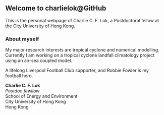 ## Welcome to charlielok@GitHub

This is the personal webpage of Charlie C. F. Lok, a Postdoctoral fellow at the City University of Hong Kong.

### About myself

My major research interests are tropical cyclone and numerical modelling. Currently I am working on a tropical cyclone landfall climatology project using an air-sea coupled model.

A lifelong Liverpool Football Club supporter, and Robbie Fowler is my football hero.

**Charlie C. F. Lok**  
*Postdoc fewllow*  
School of Energy and Environment  
City University of Hong Kong  
Hong Kong
